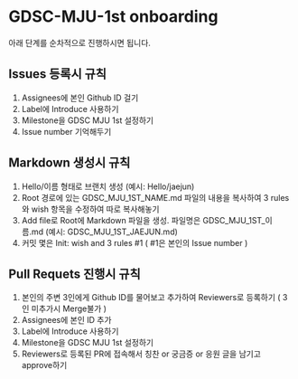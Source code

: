 # GDSC-MJU-1st onboarding
아래 단계를 순차적으로 진행하시면 됩니다.
## Issues 등록시 규칙
1. Assignees에 본인 Github ID 걸기
2. Label에 Introduce 사용하기
3. Milestone을 GDSC MJU 1st 설정하기
4. Issue number 기억해두기

## Markdown 생성시 규칙
1. Hello/이름 형태로 브랜치 생성 (예시: Hello/jaejun)
2. Root 경로에 있는 GDSC_MJU_1ST_NAME.md 파일의 내용을 복사하여 3 rules와 wish 항목을 수정하여 따로 복사해놓기
2. Add file로 Root에 Markdown 파일을 생성. 파일명은 GDSC_MJU_1ST_이름.md (예시: GDSC_MJU_1ST_JAEJUN.md)
3. 커밋 몇은 Init: wish and 3 rules #1 ( #1은 본인의 Issue number )

## Pull Requets 진행시 규칙
1. 본인의 주변 3인에게 Github ID를 물어보고 추가하여 Reviewers로 등록하기 ( 3인 미추가시 Merge불가 )
2. Assignees에 본인 ID 추가
3. Label에 Introduce 사용하기
4. Milestone을 GDSC MJU 1st 설정하기
5. Reviewers로 등록된 PR에 접속해서 칭찬 or 궁금증 or 응원 글을 남기고 approve하기
